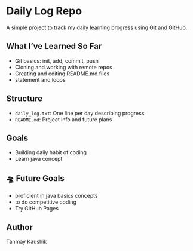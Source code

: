  # Daily Log Repo

A simple project to track my daily learning progress using Git and GitHub.

## What I’ve Learned So Far

- Git basics: init, add, commit, push
- Cloning and working with remote repos
- Creating and editing README.md files
- statement and loops 

## Structure

- `daily_log.txt`: One line per day describing progress
- `README.md`: Project info and future plans

## Goals

- Building daily habit of coding
- Learn java concept 


## 🛸 Future Goals

- proficient in java basics concepts 
- to do competitive coding 
- Try GitHub Pages

## Author

Tanmay Kaushik

 

